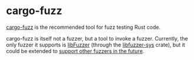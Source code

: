 # cargo-fuzz

[cargo-fuzz][] is the recommended tool for fuzz testing Rust code.

cargo-fuzz is itself not a fuzzer, but a tool to invoke a fuzzer. Currently, the only fuzzer it supports is [libFuzzer][] (through the [libfuzzer-sys][] crate), but it could be extended to [support other fuzzers in the future][extending].

[cargo-fuzz]: https://github.com/rust-fuzz/cargo-fuzz
[extending]: https://github.com/rust-fuzz/cargo-fuzz/issues/1
[libfuzzer-sys]: https://github.com/rust-fuzz/libfuzzer-sys
[libFuzzer]: http://llvm.org/docs/LibFuzzer.html
